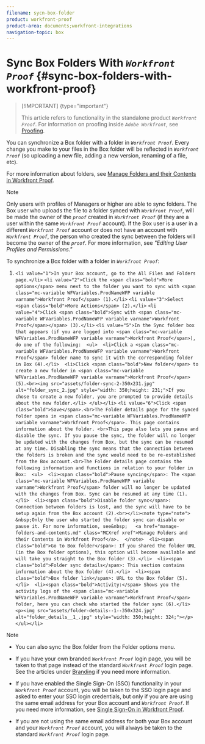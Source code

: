 ```yaml
---
filename: sycn-box-folder
product: workfront-proof
product-area: documents;workfront-integrations
navigation-topic: box
---
```




# Sync Box Folders With *`Workfront Proof`* {#sync-box-folders-with-workfront-proof}



>[!IMPORTANT] {type="important"}
>
>This article refers to functionality in the standalone product *`Workfront Proof`*. For information on proofing inside *`Adobe Workfront`*, see [Proofing](_proofing.md).


You can synchronize a Box folder with a folder in *`Workfront Proof`*. Every change you make to your files in the Box folder will be reflected in *`Workfront Proof`* (so uploading a new file, adding a new version, renaming of a file, etc).


For more information about folders, see [Manage Folders and their Contents in Workfront Proof](manage-folders-and-contents.md).


>[!NOTE]
>
>Only users with profiles of Managers or higher are able to sync folders. The Box user who uploads the file to a folder synced with *`Workfront Proof`*, will be made the owner of the *`proof`* created in *`Workfront Proof`* (if they are a user within the same *`Workfront Proof`* account). If the Box user is a user in a different *`Workfront Proof`* account or does not have an account with *`Workfront Proof`*, the person who created the sync between the folders will become the owner of the *`proof`*. For more information, see *"Editing User Profiles and Permissions."*


To synchronize a Box folder with a folder in *`Workfront Proof`*:



1.  `<li value="1">In your Box account, go to the All Files and Folders page.</li>` `<li value="2">Click the <span class="bold">More options</span> menu next to the folder you want to sync with <span class="mc-variable WFVariables.ProdNameWFP variable varname">Workfront Proof</span> (1).</li>` `<li value="3">Select <span class="bold">More Actions</span> (2).</li>` `<li value="4">Click <span class="bold">Sync with <span class="mc-variable WFVariables.ProdNameWFP variable varname">Workfront Proof</span></span> (3).</li>` `<li value="5">In the Sync folder box that appears (if you are logged into <span class="mc-variable WFVariables.ProdNameWFP variable varname">Workfront Proof</span>), do one of the following:  <ul>  <li>Click a <span class="mc-variable WFVariables.ProdNameWFP variable varname">Workfront Proof</span> folder name to sync it with the corresponding folder in Box (4).</li>  <li>Click <span class="bold">New folder</span> to create a new folder in <span class="mc-variable WFVariables.ProdNameWFP variable varname">Workfront Proof</span> (5).<br><img src="assets/folder-sync-2-350x231.jpg" alt="folder_sync_2.jpg" style="width: 350;height: 231;">If you chose to create a new folder, you are prompted to provide details about the new folder.</li> </ul></li>` `<li value="6">Click <span class="bold">Save</span>.<br>The Folder details page for the synced folder opens in <span class="mc-variable WFVariables.ProdNameWFP variable varname">Workfront Proof</span>. This page contains information about the folder. <br>This page also lets you pause and disable the sync. If you pause the sync, the folder will no longer be updated with the changes from Box, but the sync can be resumed at any time. Disabling the sync means that the connection between the folders is broken and the sync would need to be re-established from the Box account.<br>The Folder details page contains the following information and functions in relation to your folder in Box:  <ul>  <li><span class="bold">Pause syncing</span>: The <span class="mc-variable WFVariables.ProdNameWFP variable varname">Workfront Proof</span> folder will no longer be updated with the changes from Box. Sync can be resumed at any time (1).</li>  <li><span class="bold">Disable folder sync</span>: Connection between folders is lost, and the sync will have to be setup again from the Box account (2).<br></li><note type="note">   &nbsp;Only the user who started the folder sync can disable or pause it. For more information, see&nbsp;   <a href="manage-folders-and-contents.md" class="MCXref xref">Manage Folders and their Contents in Workfront Proof</a>.  </note>  <li><span class="bold">Go to Box folder</span>: If you shared the folder URL (in the Box folder options), this option will become available and will take you straight to the Box folder (3).</li>  <li><span class="bold">Folder sync details</span>: This section contains information about the Box folder (4).</li>  <li><span class="bold">Box folder link</span>: URL to the Box folder (5).</li>  <li><span class="bold">Activity:</span> Shows you the activity logs of the <span class="mc-variable WFVariables.ProdNameWFP variable varname">Workfront Proof</span> folder, here you can check who started the folder sync (6).</li>  <p><img src="assets/folder-details--1--350x324.jpg" alt="folder_details__1_.jpg" style="width: 350;height: 324;"></p> </ul></li>` 





>[!NOTE]
>
>
>
>
>* You can also sync the Box folder from the Folder options menu. 
>* If you have your own branded *`Workfront Proof`* login page, you will be taken to that page instead of the standard *`Workfront Proof`* login page. See the articles under [Branding](https://support.workfront.com/hc/en-us/sections/115000921208-Branding) if you need more information. 
>
>* If you have enabled the Single Sign-On (SSO) functionality in your *`Workfront Proof`* account, you will be taken to the SSO login page and asked to enter your SSO login credentials, but only if you are are using the same email address for your Box account and *`Workfront Proof`*. If you need more information, see [Single Sign-On in Workfront Proof](single-sign-on-overview.md).
>
>* If you are not using the same email address for both your Box account and your *`Workfront Proof`* account, you will always be taken to the standard *`Workfront Proof`* login page. 
>
>
>



